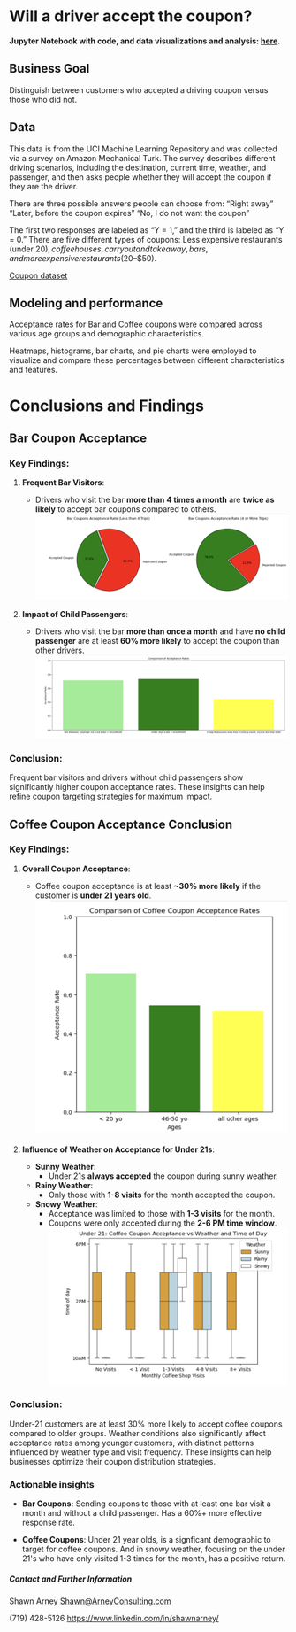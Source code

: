 # Will a driver accept the coupon?

**Jupyter Notebook with code, and data visualizations and analysis: [here](coupons.ipynb).**

## Business Goal
Distinguish between customers who accepted a driving coupon versus those who did not.

## Data
This data is from the UCI Machine Learning Repository and was collected via a survey on Amazon Mechanical Turk. The survey describes different driving scenarios, including the destination, current time, weather, and passenger, and then asks people whether they will accept the coupon if they are the driver. 

There are three possible answers people can choose from:
“Right away”
“Later, before the coupon expires”
“No, I do not want the coupon”

The first two responses are labeled as “Y = 1,” and the third is labeled as “Y = 0.” There are five different types of coupons: Less expensive restaurants (under $20), coffee houses, carryout and takeaway, bars, and more expensive restaurants ($20–$50).

[Coupon dataset](data/coupons.csv)

## Modeling and performance
Acceptance rates for Bar and Coffee coupons were compared across various age groups and demographic characteristics. 

Heatmaps, histograms, bar charts, and pie charts were employed to visualize and compare these percentages between different characteristics and features.

# Conclusions and Findings

## Bar Coupon Acceptance 

### Key Findings:
1. **Frequent Bar Visitors**:
   - Drivers who visit the bar **more than 4 times a month** are **twice as likely** to accept bar coupons compared to others.
![4x's](images/bar_compare.png)


2. **Impact of Child Passengers**:
   - Drivers who visit the bar **more than once a month** and have **no child passenger** are at least **60% more likely** to accept the coupon than other drivers.
![once a month](images/bar_final.png)

### Conclusion:
Frequent bar visitors and drivers without child passengers show significantly higher coupon acceptance rates. These insights can help refine coupon targeting strategies for maximum impact.

## Coffee Coupon Acceptance Conclusion

### Key Findings:
1. **Overall Coupon Acceptance**:
   - Coffee coupon acceptance is at least **~30% more likely** if the customer is **under 21 years old**.
![coffee acceptance](images/coffee_percent.png)

2. **Influence of Weather on Acceptance for Under 21s**:
   - **Sunny Weather**: 
     - Under 21s **always accepted** the coupon during sunny weather.
   - **Rainy Weather**: 
     - Only those with **1-8 visits** for the month accepted the coupon.
   - **Snowy Weather**: 
     - Acceptance was limited to those with **1-3 visits** for the month.
     - Coupons were only accepted during the **2-6 PM time window**.
![under21](images/coffee_final.png)

### Conclusion:
Under-21 customers are at least 30% more likely to accept coffee coupons compared to older groups. Weather conditions also significantly affect acceptance rates among younger customers, with distinct patterns influenced by weather type and visit frequency. These insights can help businesses optimize their coupon distribution strategies.

### Actionable insights

- **Bar Coupons:** Sending coupons to those with at least one bar visit a month and without a child passenger.  Has a 60%+ more effective response rate.  

- **Coffee Coupons**: Under 21 year olds, is a signficant demographic to target for coffee coupons.  And in snowy weather, focusing on the under 21's who have only visited 1-3 times for the month, has a positive return.

##### Contact and Further Information
Shawn Arney
Shawn@ArneyConsulting.com

(719) 428-5126
https://www.linkedin.com/in/shawnarney/